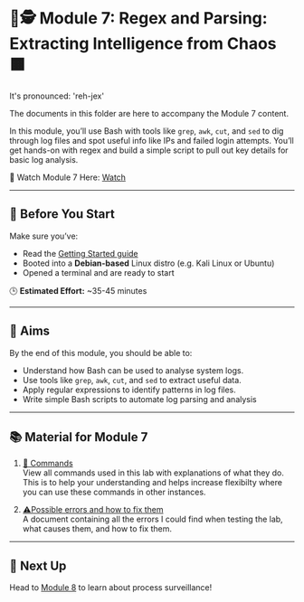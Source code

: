 
# 🔡🕵️ Module 7: Regex and Parsing: Extracting Intelligence from Chaos 🟧

It's pronounced: 'reh-jex'

The documents in this folder are here to accompany the Module 7 content.

In this module, you’ll use Bash with tools like `grep`, `awk`, `cut`, and `sed` to dig through log files and spot useful info like IPs and failed login attempts. You’ll get hands-on with regex and build a simple script to pull out key details for basic log analysis.

🎥 Watch Module 7 Here: [Watch](https://www.youtube.com/watch?v=Mmm5vhzCYo0)

---

## 🧭 Before You Start

Make sure you’ve:
- Read the [Getting Started guide](../GETTING_STARTED.md)
- Booted into a **Debian-based** Linux distro (e.g. Kali Linux or Ubuntu)
- Opened a terminal and are ready to start

🕒 **Estimated Effort:** ~35-45 minutes

---

## 🎯 Aims

By the end of this module, you should be able to:
- Understand how Bash can be used to analyse system logs.
- Use tools like `grep`, `awk`, `cut`, and `sed` to extract useful data.
- Apply regular expressions to identify patterns in log files.
- Write simple Bash scripts to automate log parsing and analysis

---

## 📚 Material for Module 7

1. [📖 Commands](./commands.md)  
   View all commands used in this lab with explanations of what they do.
   This is to help your understanding and helps increase flexibilty where you can use these commands in other instances.

2. [⚠Possible errors and how to fix them](./errors.md)  
   A document containing all the errors I could find when testing the lab, what causes them, and how to fix them.

---

## 🚀 Next Up

Head to [Module 8](https://github.com/zominy/bash-cybersecurity-course/tree/main/Module%208%3A%20Process%20Surveillance%3A%20Who%E2%80%99s%20Running%20What%3F) to learn about process surveillance!

